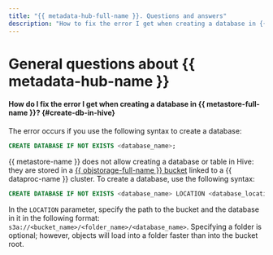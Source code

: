 ```yaml
---
title: "{{ metadata-hub-full-name }}. Questions and answers"
description: "How to fix the error I get when creating a database in {{ metastore-name }}? Find the answers to these and other questions in this article."
---
```


# General questions about {{ metadata-hub-name }}

#### How do I fix the error I get when creating a database in {{ metastore-full-name }}? {#create-db-in-hive}

The error occurs if you use the following syntax to create a database:

```sql
CREATE DATABASE IF NOT EXISTS <database_name>;
```

{{ metastore-name }} does not allow creating a database or table in Hive: they are stored in a [{{ objstorage-full-name }} bucket](../../storage/concepts/bucket.md) linked to a {{ dataproc-name }} cluster. To create a database, use the following syntax:

```sql
CREATE DATABASE IF NOT EXISTS <database_name> LOCATION <database_location>;
```

In the `LOCATION` parameter, specify the path to the bucket and the database in it in the following format: `s3a://<bucket_name>/<folder_name>/<database_name>`. Specifying a folder is optional; however, objects will load into a folder faster than into the bucket root.
